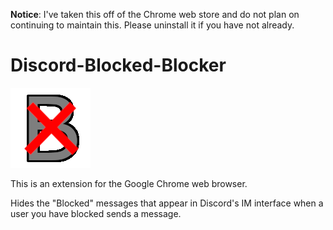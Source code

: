 **Notice**: I've taken this off of the Chrome web store and do not plan on continuing to maintain this.  Please uninstall it if you have not already.

# Discord-Blocked-Blocker

![icon](https://github.com/aschuhardt/Discord-Blocked-Blocker/raw/master/icon.png)

This is an extension for the Google Chrome web browser.

Hides the "Blocked" messages that appear in Discord's IM interface when a user you have blocked sends a message.
